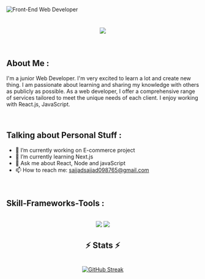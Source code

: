 ![Front-End Web Developer](https://st3.depositphotos.com/9703412/19481/v/450/depositphotos_194814798-stock-illustration-cloud-technology-banner-flat-vector.jpg)

<h1 align="center">
    <img src="https://readme-typing-svg.herokuapp.com/?font=Righteous&size=35&center=true&vCenter=true&width=500&height=70&duration=4000&lines=Hi+There!+👋;+I'm+Sajjad+Hossain!;" />
</h1>

<br/>
<h2>About Me : </h2>
<p>I'm a junior Web Developer. I'm very excited to learn a lot and create new thing. I am passionate about learning and sharing my knowledge with others as publicly as possible. As a web developer, I offer a comprehensive range of services tailored to meet the unique needs of each client. I enjoy working with React.js, JavaScript.</p>
<br/>
 <h2>Talking about Personal Stuff : </h2>

- 🔭 I’m currently working on E-commerce project 
- 🌱 I’m currently learning Next.js 
- 💬 Ask me about React, Node and javaScript 
- 📫 How to reach me: sajjadsajjad098765@gmail.com 
<br/>

<h2>Skill-Frameworks-Tools :</h2>
<br/>
<div align="center">
    <img src="https://skillicons.dev/icons?i=react,bootstrap,html,css,vscode,github,figma,tailwind,git" />
    <img src="https://skillicons.dev/icons?i=nodejs,javascript,express,firebase,mongodb" /><br>
</div>

<h2 align="center">⚡ Stats ⚡</h2>
<br>
<div align="center">
    <a href="https://git.io/streak-stats"><img src="https://github-readme-streak-stats-ten-self.vercel.app?user=Sajjad%20Hossain&theme=github-dark-dimmed&hide_border=true" alt="GitHub Streak" /></a>
</div>
